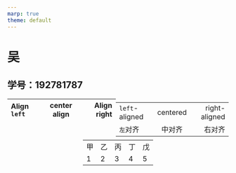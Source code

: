 ```yaml
---
marp: true
theme: default
---
```


# 吴
## 学号：192781787
| Align `left`   | center align |   Align right |
| :------------- | :----------: | ------------: |
| `left`-aligned |   centered   | right-aligned |
| `左`对齐        |    中对齐     |         右对齐 |

</table>
<style>
    table {
        display: flex; 
        justify-content: center; 
        margin: 0 auto;
    }
</style>
<table>
    <tr>
        <td>甲</td>
        <td>乙</td>
        <td>丙</td>
        <td>丁</td>
        <td>戊</td>
    </tr>
    <tr>
        <td>1</td>
        <td>2</td>
        <td>3</td>
        <td>4</td>
        <td>5</td>
    </tr>
</table>